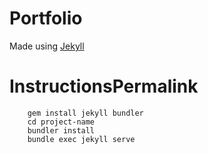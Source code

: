 # Portfolio

Made using [Jekyll](https://jekyllrb.com/)

# InstructionsPermalink

```
    gem install jekyll bundler
    cd project-name
    bundler install
    bundle exec jekyll serve
```
